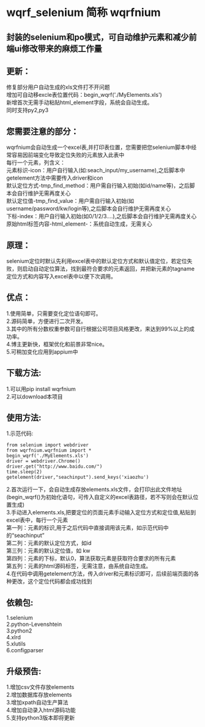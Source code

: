 # wqrf_selenium 简称 wqrfnium
封装的selenium和po模式，可自动维护元素和减少前端ui修改带来的麻烦工作量  
---------
## 更新：
  修复部分用户自动生成的xls文件打不开问题  
  增加可自动移excle表位置代码：begin_wqrf('./MyElements.xls')  
  新增首次无需手动粘贴html_element字段，系统会自动生成。  
  同时支持py2,py3
## 您需要注意的部分：  
  wqrfnium会自动生成一个excel表,并打印表位置，您需要把您selenium脚本中经常容易因前端变化导致定位失败的元素放入此表中  
  每行一个元素，列含义：  
  元素标识-icon：用户自行输入(如:seach_input/my_username),之后脚本中getelement方法中需要传入driver和icon    
  默认定位方式-tmp_find_method：用户需自行输入初始(如id/name等)，之后脚本会自行维护无需再度关心  
  默认定位值-tmp_find_value：用户需自行输入初始(如username/password/kw/login等),之后脚本会自行维护无需再度关心  
  下标-index：用户自行输入初始(如0/1/2/3....),之后脚本会自行维护无需再度关心  
  原始html标签内容-html_element-：系统自动生成，无需关心
## 原理：  
  selenium定位时默认先利用excel表中的默认定位方式和默认值定位，若定位失败，则启动自动定位算法，找到最符合要求的元素返回，并把新元素的tagname定位方式和内容写入excel表中以便下次调用。  
## 优点：
  1.使用简单，只需要变化定位语句即可。  
  2.源码简单，方便进行二次开发。  
  3.其中的所有分数权重参数可自行根据公司项目风格更改，来达到99%以上的成功率。  
  4.博主更新快，框架优化和前景非常nice。  
  5.可稍加变化应用到appium中  
## 下载方法:  
  1.可以用pip install wqrfnium  
  2.可以download本项目
## 使用方法:  
  1.示范代码:
  
    from selenium import webdriver
    from wqrfnium.wqrfnium import *
    begin_wqrf('./MyElements.xls')
    driver = webdriver.Chrome()
    driver.get("http://www.baidu.com/")
    time.sleep(2)
    getelement(driver,"seachinput").send_keys('xiaozhu')
  2.首次运行一下，会自动生成存放elements.xls文件，会打印出此文件地址(begin_wqrf()为初始化语句，可传入自定义的excel表路径，若不写则会在默认位置生成)  
  3.手动进入elements.xls,把要定位的页面元素手动输入定位方式和定位值,粘贴到excel表中，每行一个元素  
    第一列：元素的标识,用于之后代码中直接调用该元素，如示范代码中的“seachinput”  
    第二列：元素的默认定位方式，如id  
    第三列：元素的默认定位值，如 kw  
    第四列：元素的下标，默认0，算法获取元素是获取符合要求的所有元素    
    第五列：元素的html源码标签，无需注意，由系统自动生成。  
  4.在代码中调用getelement方法，传入driver和元素标识即可，后续前端页面的各种更改，这个定位代码都会成功找到  
## 依赖包:  
  1.selenium  
  2.python-Levenshtein     
  3.python2  
  4.xlrd  
  5.xlutils  
  6.configparser  
## 升级预告:  
  1.增加csv文件存放elements  
  2.增加数据库存放elements  
  3.增加xpath自动生产算法  
  4.增加自动录入html源码功能  
  5.支持python3版本即将更新  
